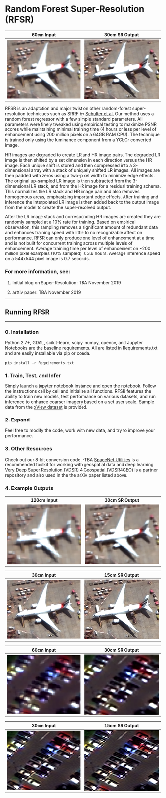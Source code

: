 # Random Forest Super-Resolution (RFSR)
| 60cm Input | 30cm SR Output |
| --- | --- |
|<img src="/Examples/RFSR/Plane/60cm_Native.png" alt="30cm_Native" width="400"/>|<img src="/Examples/RFSR/Plane/30cm_2x_RFSR.png" alt="15cm_SR" width="400"/>|

RFSR is an adaptation and major twist on other random-forest super-resolution techniques such as SRRF by [Schulter et al.](https://www.cv-foundation.org/openaccess/content_cvpr_2015/papers/Schulter_Fast_and_Accurate_2015_CVPR_paper.pdf)  Our method uses a random forest regressor with a few simple standard parameters.  All parameters were finely tweaked using empirical testing to maximize PSNR scores while maintaining minimal training time (4 hours or less per level of enhancement using 200 million pixels on a 64GB RAM CPU).  The technique is trained only using the luminance component from a YCbCr converted image.

HR images are degraded to create LR and HR image pairs. The degraded LR image is then shifted by a set dimension in each direction versus the HR image. Each unique shift is stored and then compressed into a 3-dimensional array with a stack of uniquely shifted LR images.  All images are then padded with zeros using a two-pixel width to minimize edge effects.  The original up-sampled LR image is then subtracted from the 3-dimensional LR stack, and from the HR image for a residual training schema.  This normalizes the LR stack and HR image pair and also removes homogenous areas, emphasizing important edge effects.  After training and inference the interpolated LR image is then added back to the output image from the model to create the super-resolved output.  

After the LR image stack and corresponding HR images are created they are randomly sampled at a 10% rate for training.  Based on empirical observation, this sampling removes a significant amount of redundant data and enhances training speed with little to no recognizable affect on performance.  RFSR can only produce one level of enhancement at a time and is not built for concurrent training across multiple levels of enhancement. Average training time per level of enhancement on ~200 million pixel examples (10% sampled) is 3.6 hours.  Average inference speed on a 544x544 pixel image is 0.7 seconds. 


### For more information, see:
1. Initial blog on Super-Resolution: TBA November 2019

2. arXiv paper: TBA November 2019


____
## Running RFSR

____

### 0. Installation
Python 2.7+, GDAL, scikit-learn, scipy, numpy, opencv, and Jupyter Notebooks are the baseline requirements. All are listed in Requirements.txt and are easily installable via pip or conda.


    pip install -r Requirements.txt
    
### 1. Train, Test, and Infer
Simply launch a jupyter notebook instance and open the notebook.  Follow the instructions cell by cell and initialize all functions.  RFSR features the ability to train new models, test performance on various datasets, and run inference to enhance coarser imagery based on a set user scale. Sample data from the [xView dataset](https://arxiv.org/abs/1802.07856) is provided.

### 2. Expand
Feel free to modify the code, work with new data, and try to improve your performance.

### 3. Other Resources

Check out our 8-bit conversion code. -TBA
[SpaceNet Utilities](https://github.com/SpaceNetChallenge/utilities) is a recommended toolkit for working with geospatial data and deep learning
[Very Deep Super Resolution (VDSR) 4 Geospatial (VDSR4GEO)](github.com/jshermeyer/VDSR4Geo) is a partner repository and also used in the the arXiv paper listed above.


### 4. Example Outputs

| 120cm Input | 30cm SR Output |
| --- | --- |
|<img src="/Examples/RFSR/Plane/120cm_Native.png" alt="60cm_Native" width="400"/>|<img src="/Examples/RFSR/Plane/30cm_4x_RFSR.png" alt="30cm_Native" width="400"/>|

| 30cm Input | 15cm SR Output |
| --- | --- |
|<img src="/Examples/RFSR/Plane/30cm_Native.png" alt="30cm_Native" width="400"/>|<img src="/Examples/RFSR/Plane/15cm_2x_RFSR.png" alt="15cm_SR" width="400"/>|

| 60cm Input | 30cm SR Output |
| --- | --- |
|<img src="/Examples/RFSR/Cars/60cm_Native.png" alt="60cm_Native" width="400"/>|<img src="/Examples/RFSR/Cars/30cm_RFSR_2x.png" alt="30cm_Native" width="400"/>|

| 30cm Input | 15cm SR Output |
| --- | --- |
|<img src="/Examples/RFSR/Cars/30cm_Native.png" alt="30cm_Native" width="400"/>|<img src="/Examples/RFSR/Cars/15cm_RFSR_2x.png" alt="30cm_Native" width="400"/>|

